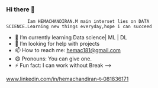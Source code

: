 ### Hi there 👋
            Iam HEMACHANDIRAN.M main interset lies on DATA SCIENCE.Learning new things everyday,hope i can succeed

- 🌱 I’m currently learning Data science| ML | DL
- 🤔 I’m looking for help with projects
- 📫 How to reach me: hemac181@gmail.com
- 😄 Pronouns: You can give one.
- ⚡ Fun fact: I can work without Break
-->

www.linkedin.com/in/hemachandiran-t-081836171

